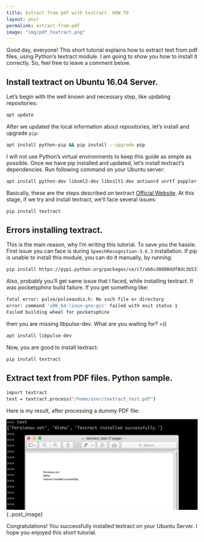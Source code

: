 ```yaml
---
title: Extract from pdf with textract. HOW TO
layout: post
permalink: extract-from-pdf
image: "img/pdf_textract.png"
---
```

Good day, everyone! This short tutorial explains how to extract text from pdf files, using Python’s textract module. I am going to show you how to install it correctly. So, feel free to leave a comment below.

## Install textract on Ubuntu 16.04 Server.

Let’s begin with the well known and necessary step, like updating repositories:

```bash
apt update
```

After we updated the local information about repositories, let’s install and upgrade `pip`:

```bash
apt install python-pip && pip install --upgrade pip
```

I will not use Python’s virtual environments to keep this guide as simple as possible. Once we have pip installed and updated, let’s install textract‘s dependencies. Run following command on your Ubuntu server:

```bash
apt install python-dev libxml2-dev libxslt1-dev antiword unrtf poppler-utils pstotext tesseract-ocr flac ffmpeg lame libmad0 libsox-fmt-mp3 sox libjpeg-dev swig
```

Basically, these are the steps described on textract [Official Website](https://textract.readthedocs.io/en/stable/installation.html "textract installation guide"). At this stage, if we try and install textract, we’ll face several issues:

```bash
pip install textract
```

## Errors installing textract.

This is the main reason, why I’m writing this tutorial. To save you the hassle.
First issue you can face is during `SpeechRecognition-3.6.3` installation. If pip is unable to install this module, you can do it manually, by running:

```bash
pip install https://pypi.python.org/packages/ce/c7/ab6cd0d00ddf8dc3b537cfb922f3f049f8018f38c88d71fd164f3acb8416/SpeechRecognition-3.6.3-py2.py3-none-any.whl
```

Also, probably you’ll get same issue that I faced, while installing textract. It was pocketsphinx build failure. If you get something like:

```bash
fatal error: pulse/pulseaudio.h: No such file or directory
error: command 'x86_64-linux-gnu-gcc' failed with exit status 1
Failed building wheel for pocketsphinx
```

then you are missing libpulse-dev. What are you waiting for? =))

```bash
apt install libpulse-dev
```

Now, you are good to install textract:

```bash
pip install textract
```

## Extract text from PDF files. Python sample.

```bash
import textract
text = textract.process("/home/user/textract_test.pdf")
```

Here is my result, after processing a dummy PDF file:

![Textract Python sample script](../img/textract.png){:.post_image}

Congratulations! You successfully installed textract on your Ubuntu Server. I hope you enjoyed this short tutorial.